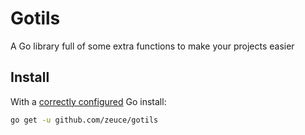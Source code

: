 # Gotils

A Go library full of some extra functions to make your projects easier

## Install

With a [correctly configured](https://golang.org/doc/install#testing) Go install:

```sh
go get -u github.com/zeuce/gotils
```

